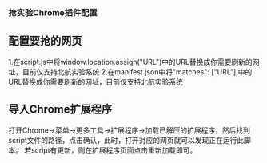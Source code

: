 ### 抢实验Chrome插件配置

## 配置要抢的网页
1.在script.js中将window.location.assign("URL")中的URL替换成你需要刷新的网址，目前仅支持北航实验系统
2.在manifest.json中将"matches": ["URL"],中的URL替换成你需要刷新的网址，目前仅支持北航实验系统

## 导入Chrome扩展程序
打开Chrome->菜单->更多工具->扩展程序->加载已解压的扩展程序，然后找到script文件的路径，点击确认，此时，打开对应的网页就可以发现正在运行此脚本。
若script有更新，则在扩展程序页面点击重新加载即可。
